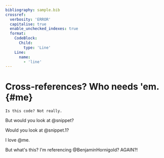```yaml
---
bibliography: sample.bib
crossref:
  verbosity: 'ERROR'
  capitalise: true
  enable_unchecked_indexes: true
  format:
    CodeBlock:
      Child:
        type: 'Line'
    Line:
      name:
        - 'line'
---
```


# Cross-references? Who needs 'em. {#me}

```{#snippet}
Is this code? Not really.
```

But would you look at @snippet?

Would you look at @snippet.1?

I love @me.

But what's this? I'm referencing @BenjaminHornigold? AGAIN?!
